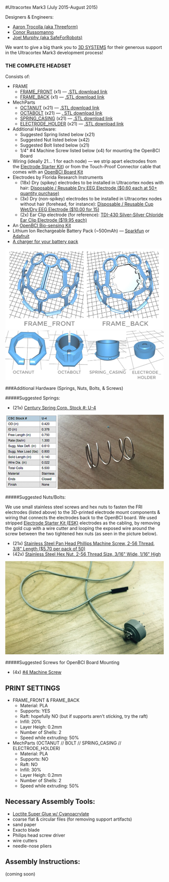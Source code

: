 #Ultracortex Mark3
(July 2015-August 2015)

Designers & Engineers:

* [Aaron Trocolla (aka Threeform)](http://threeformfashion.com/)
* [Conor Russomanno](https://twitter.com/russomanno15)
* [Joel Murphy (aka SafeForRobots)](https://twitter.com/safeforrobots)

We want to give a big thank you to [3D SYSTEMS](http://www.3dsystems.com/) for their generous support in the Ultracortex Mark3 development process!


### THE COMPLETE HEADSET

Consists of:

* FRAME
	* [FRAME_FRONT](https://github.com/OpenBCI/Ultracortex/blob/master/Mark_3/LATEST_STLs/FRAME_FRONT.stl) (x1) — [.STL download link](https://github.com/OpenBCI/Ultracortex/raw/master/Mark_3/LATEST_STLs/FRAME_FRONT.stl)
	* [FRAME_BACK](https://github.com/OpenBCI/Ultracortex/blob/master/Mark_3/LATEST_STLs/FRAME_BACK.stl) (x1) — [.STL download link](https://github.com/OpenBCI/Ultracortex/raw/master/Mark_3/LATEST_STLs/FRAME_BACK.stl)
* MechParts
	* [OCTANUT](https://github.com/OpenBCI/Ultracortex/blob/master/Mark_3/LATEST_STLs/OCTANUT_MODIFIED_99innerThread.stl) (x21) — [.STL download link](https://github.com/OpenBCI/Ultracortex/raw/master/Mark_3/LATEST_STLs/OCTANUT_MODIFIED_99innerThread.stl)
	* [OCTABOLT](https://github.com/OpenBCI/Ultracortex/blob/master/Mark_3/LATEST_STLs/BOLT.stl) (x21) — [. STL download link](https://github.com/OpenBCI/Ultracortex/raw/master/Mark_3/LATEST_STLs/BOLT.stl)
	* [SPRING_CASING](https://github.com/OpenBCI/Ultracortex/blob/master/Mark_3/LATEST_STLs/SPRING_CASING_modified.stl) (x21) — [.STL download link](https://github.com/OpenBCI/Ultracortex/raw/master/Mark_3/LATEST_STLs/SPRING_CASING_modified.stl)
	* [ELECTRODE_HOLDER](https://github.com/OpenBCI/Ultracortex/blob/master/Mark_3/LATEST_STLs/ELECTRODE_HOLDER.stl) (x21) — [.STL download link](https://github.com/OpenBCI/Ultracortex/raw/master/Mark_3/LATEST_STLs/ELECTRODE_HOLDER.stl)
* Additional Hardware:
	* Suggested Spring listed below (x21)
	* Suggested Nut listed below (x42)
	* Suggested Bolt listed below (x21)
	* 1/4" #4 Machine Screw listed below (x4) for mounting the OpenBCI Board
* Wiring (ideally 21... 1 for each node) — we strip apart electrodes from the [Electrode Starter Kit](http://openbci.myshopify.com/collections/frontpage/products/openbci-electrode-starter-kit)) or from the Touch-Proof Connector cable that comes with an [OpenBCI Board Kit](http://openbci.myshopify.com/collections/frontpage/products/openbci-32-bit-board-kit)
* Electrodes by Florida Research Instruments
	* (18x) Dry (spikey) electrodes to be installed in Ultracortex nodes with hair: [Disposable / Reusable Dry EEG Electrode ($0.60 each at 50+ quantity purchase) ](http://fri-fl-shop.com/product/tde-200/)
	* (3x) Dry (non-spikey) electrodes to be installed in Ultracortex nodes without hair (forehead, for instance): [Disposable / Reusable Cup Wet/Dry EEG Electrode ($10.00 for 15) ](http://fri-fl-shop.com/product/disposable-reusable-dry-eeg-electrode-quantity-of-15-tde-200a1/)
	* (2x) Ear Clip electrode (for reference): [TDI-430 Silver-Silver Chloride Ear Clip Electrode ($19.95 each)](http://fri-fl-shop.com/product/td-430-silver-disc-electrode-ear-clip/)
* An [OpenBCI Bio-sensing Kit](http://openbci.myshopify.com/collections/frontpage/products/openbci-32-bit-board-kit)
* Lithium Ion Rechargeable Battery Pack (~500mAh) — [Sparkfun](https://www.sparkfun.com/products/10718) or [Adafruit](http://www.adafruit.com/products/1578)
* [A charger for your battery pack](https://www.adafruit.com/products/1304)

![image](image_assets/FRAME.jpg) 
![image](image_assets/MechParts.jpg) 

###Additional Hardware (Springs, Nuts, Bolts, & Screws)

#####Suggested Springs: 
* (21x) [Century Spring Corp. Stock #: U-4](http://www.centuryspring.com/Store/globalresults.php)

![image](image_assets/SPRING.jpg)

#####Suggested Nuts/Bolts:

We use small stainless steel screws and hex nuts to fasten the FRI electrodes (listed above) to the 3D-printed electrode mount components &  wiring that connects the electrodes back to the OpenBCI board. We used stripped [Electrode Starter Kit (ESK)](https://openbci.myshopify.com/collections/frontpage/products/openbci-electrode-starter-kit) electrodes as the cabling, by removing the gold cup with a wire cutter and looping the exposed wire around the screw between the two tightened hex nuts (as seen in the picture below).

* (21x) [Stainless Steel Pan Head Phillips Machine Screw, 2-56 Thread, 3/8" Length ($5.70 per pack of 50)](http://www.mcmaster.com/#91735a017/=xzahfj)
* (42x) [Stainless Steel Hex Nut, 2-56 Thread Size, 3/16" Wide, 1/16" High](http://www.mcmaster.com/#91841a003/=xzahv0)

![image](image_assets/FastenElectrode.jpg)

#####Suggested Screws for OpenBCI Board Mounting

* (4x) [#4 Machine Screw](https://www.pololu.com/product/1960)

## PRINT SETTINGS

* FRAME_FRONT & FRAME_BACK
	* Material: PLA
	* Supports: YES
	* Raft: hopefully NO (but if supports aren't sticking, try the raft)
	* Infill: 20%
	* Layer Heigh: 0.2mm
	* Number of Shells: 2
	* Speed while extruding: 50%
* MechParts (OCTANUT // BOLT // SPRING_CASING // ELECTRODE_HOLDER)
	* Material: PLA
	* Supports: NO
	* Raft: NO
	* Infill: 30%
	* Layer Heigh: 0.2mm
	* Number of Shells: 2
	* Speed while extruding: 50%

## Necessary Assembly Tools:


* [Loctite Super Glue w/ Cyanoacrylate](http://www.amazon.com/Loctite-1365882-20-Gram-Bottle-Professional/dp/B004Y960MU/ref=sr_1_1?s=automotive&ie=UTF8&qid=1440204266&sr=1-1&keywords=loctite+cyanoacrylate&pebp=1440204267936&perid=0HJQ0FB9G4J9SEBQBVGA)
* coarse flat & circular files (for removing support artifacts)
* sand paper
* Exacto blade
* Philips head screw driver
* wire cutters
* needle-nose pliers

## Assembly Instructions:

(coming soon)





